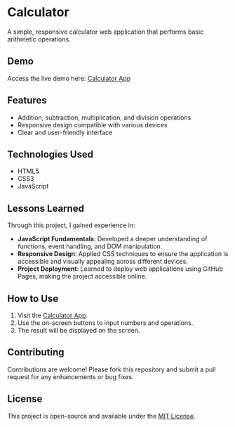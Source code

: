 # Calculator

A simple, responsive calculator web application that performs basic arithmetic operations.

## Demo

Access the live demo here: [Calculator App](https://aam2002.github.io/Calculator/)

## Features

- Addition, subtraction, multiplication, and division operations
- Responsive design compatible with various devices
- Clear and user-friendly interface

## Technologies Used

- HTML5
- CSS3
- JavaScript

## Lessons Learned

Through this project, I gained experience in:

- **JavaScript Fundamentals**: Developed a deeper understanding of functions, event handling, and DOM manipulation.
- **Responsive Design**: Applied CSS techniques to ensure the application is accessible and visually appealing across different devices.
- **Project Deployment**: Learned to deploy web applications using GitHub Pages, making the project accessible online.

## How to Use

1. Visit the [Calculator App](https://aam2002.github.io/Calculator/).
2. Use the on-screen buttons to input numbers and operations.
3. The result will be displayed on the screen.

## Contributing

Contributions are welcome! Please fork this repository and submit a pull request for any enhancements or bug fixes.

## License

This project is open-source and available under the [MIT License](LICENSE).
